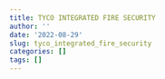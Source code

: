 ```yaml
---
title: TYCO INTEGRATED FIRE SECURITY
author: ''
date: '2022-08-29'
slug: tyco_integrated_fire_security
categories: []
tags: []
---
```

